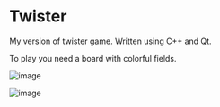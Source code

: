 # Twister
My version of twister game. Written using C++ and Qt.

To play you need a board with colorful fields.

![image](https://user-images.githubusercontent.com/105115971/170059775-6d691042-64f1-461f-91c0-ad9aaf3fc665.png)

![image](https://user-images.githubusercontent.com/105115971/170060369-3087a834-c0eb-43f4-b9fc-6856a1a4309d.png)
